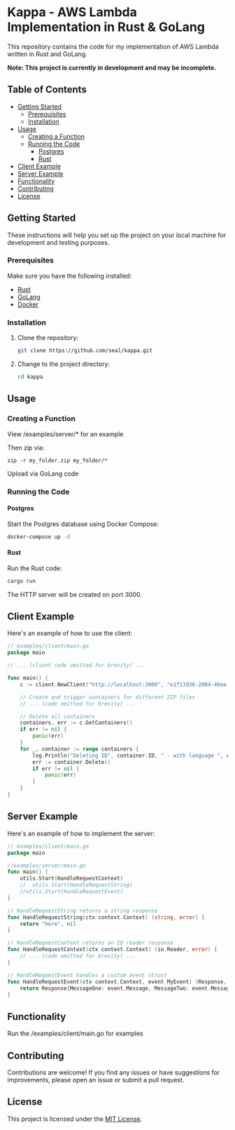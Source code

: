 # Kappa - AWS Lambda Implementation in Rust & GoLang

This repository contains the code for my implementation of AWS Lambda written in Rust and GoLang.

**Note: This project is currently in development and may be incomplete.**

## Table of Contents
- [Getting Started](#getting-started)
  - [Prerequisites](#prerequisites)
  - [Installation](#installation)
- [Usage](#usage)
  - [Creating a Function](#creating-a-function)
  - [Running the Code](#running-the-code)
    - [Postgres](#postgres)
    - [Rust](#rust)
- [Client Example](#client-example)
- [Server Example](#server-example)
- [Functionality](#functionality)
- [Contributing](#contributing)
- [License](#license)

## Getting Started

These instructions will help you set up the project on your local machine for development and testing purposes.

### Prerequisites

Make sure you have the following installed:
- [Rust](https://www.rust-lang.org/tools/install)
- [GoLang](https://golang.org/doc/install)
- [Docker](https://www.docker.com/get-started)

### Installation

1. Clone the repository:
   ```bash
   git clone https://github.com/seal/kappa.git
   ```

2. Change to the project directory:
   ```bash
   cd kappa
   ```

## Usage

### Creating a Function

View /examples/server/* for an example 

Then zip via:
```
zip -r my_folder.zip my_folder/*
```
Upload via GoLang code

### Running the Code

#### Postgres
Start the Postgres database using Docker Compose:
```bash
docker-compose up -d
```

#### Rust
Run the Rust code:
```bash
cargo run
```
The HTTP server will be created on port 3000.

## Client Example

Here's an example of how to use the client:

```go
// examples/client/main.go
package main

// ... (client code omitted for brevity) ...

func main() {
    c := client.NewClient("http://localhost:3000", "e1f11936-2004-46ee-b310-84ddb8fb8d14")

    // Create and trigger containers for different ZIP files
    // ... (code omitted for brevity) ...

    // Delete all containers
    containers, err := c.GetContainers()
    if err != nil {
        panic(err)
    }
    for _, container := range containers {
        log.Println("Deleting ID", container.ID, " - with language ", container.Language)
        err := container.Delete()
        if err != nil {
            panic(err)
        }
    }
}
```

## Server Example

Here's an example of how to implement the server:

```go
// examples/client/main.go
package main

```

```go
//examples/server/main.go
func main() {
    utils.Start(HandleRequestContext)
    //	utils.Start(HandleRequestString)
    //utils.Start(HandleRequestEvent)
}

// HandleRequestString returns a string response
func HandleRequestString(ctx context.Context) (string, error) {
    return "here", nil
}

// HandleRequestContext returns an IO reader response
func HandleRequestContext(ctx context.Context) (io.Reader, error) {
    // ... (code omitted for brevity) ...
}

// HandleRequestEvent handles a custom event struct
func HandleRequestEvent(ctx context.Context, event MyEvent) (Response, error) {
    return Response{MessageOne: event.Message, MessageTwo: event.MessageTwo}, nil
}
```

## Functionality

Run the /examples/client/main.go for examples

## Contributing

Contributions are welcome! If you find any issues or have suggestions for improvements, please open an issue or submit a pull request.

## License

This project is licensed under the [MIT License](LICENSE).
